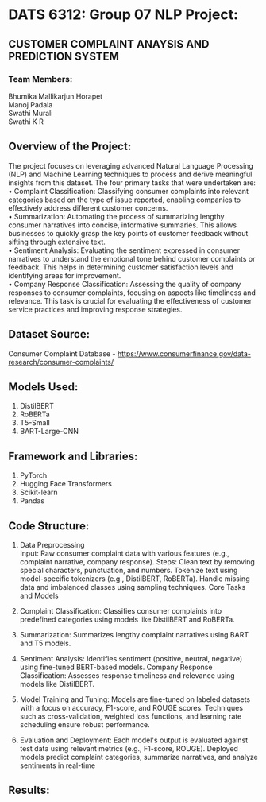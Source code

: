 # DATS 6312: Group 07 NLP Project:
## CUSTOMER COMPLAINT ANAYSIS AND PREDICTION SYSTEM

### Team Members:
Bhumika Mallikarjun Horapet  
Manoj Padala  
Swathi Murali  
Swathi K R    

## Overview of the Project:
The project focuses on leveraging advanced Natural Language Processing (NLP) and Machine Learning techniques to process and derive meaningful insights from this dataset. The four primary tasks that were undertaken are:  
•	Complaint Classification: Classifying consumer complaints into relevant categories based on the type of issue reported, enabling companies to effectively address different customer concerns.  
•	Summarization: Automating the process of summarizing lengthy consumer narratives into concise, informative summaries. This allows businesses to quickly grasp the key points of customer feedback without sifting through extensive text.  
•	Sentiment Analysis: Evaluating the sentiment expressed in consumer narratives to understand the emotional tone behind customer complaints or feedback. This helps in determining customer satisfaction levels and identifying areas for improvement.  
•	Company Response Classification: Assessing the quality of company responses to consumer complaints, focusing on aspects like timeliness and relevance. This task is crucial for evaluating the effectiveness of customer service practices and improving response strategies.  

## Dataset Source: 
Consumer Complaint Database - https://www.consumerfinance.gov/data-research/consumer-complaints/

## Models Used:
1. DistilBERT
2. RoBERTa
3. T5-Small
4. BART-Large-CNN

## Framework and Libraries:
1. PyTorch
2. Hugging Face Transformers
3. Scikit-learn
4. Pandas

## Code Structure:

1. Data Preprocessing  
Input: Raw consumer complaint data with various features (e.g., complaint narrative, company response).
Steps:
Clean text by removing special characters, punctuation, and numbers.
Tokenize text using model-specific tokenizers (e.g., DistilBERT, RoBERTa).
Handle missing data and imbalanced classes using sampling techniques.
Core Tasks and Models

2. Complaint Classification:
Classifies consumer complaints into predefined categories using models like DistilBERT and RoBERTa.

3. Summarization:
Summarizes lengthy complaint narratives using BART and T5 models.

4. Sentiment Analysis:
Identifies sentiment (positive, neutral, negative) using fine-tuned BERT-based models.
Company Response Classification:
Assesses response timeliness and relevance using models like DistilBERT.

5. Model Training and Tuning: 
Models are fine-tuned on labeled datasets with a focus on accuracy, F1-score, and ROUGE scores.
Techniques such as cross-validation, weighted loss functions, and learning rate scheduling ensure robust performance.

6. Evaluation and Deployment: 
Each model's output is evaluated against test data using relevant metrics (e.g., F1-score, ROUGE).
Deployed models predict complaint categories, summarize narratives, and analyze sentiments in real-time


## Results:


